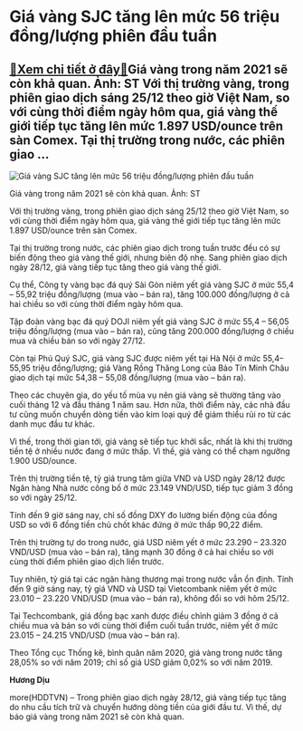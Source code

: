 Giá vàng SJC tăng lên mức 56 triệu đồng/lượng phiên đầu tuần
============================================================

[:gift:Xem chi tiết ở đây:gift:](https://hddtvn.com/gia-vang-sjc-tang-len-muc-56-trieu-dong-luong-phien-dau-tuan/)Giá vàng trong năm 2021 sẽ còn khả quan. Ảnh: ST Với thị trường vàng, trong phiên giao dịch sáng 25/12 theo giờ Việt Nam, so với cùng thời điểm ngày hôm qua, giá vàng thế giới tiếp tục tăng lên mức 1.897 USD/ounce trên sàn Comex. Tại thị trường trong nước, các phiên giao …
---------------------------------------------------------------------------------------------------------------------------------------------------------------------------------------------------------------------------------------------------------------------------------





![Giá vàng SJC tăng lên mức 56 triệu đồng/lượng phiên đầu tuần](https://hddtvn.com/wp-content/uploads/2021/01/ttxvn-1511-gia-vang220201115182305.4291560.jpg "Giá vàng SJC tăng lên mức 56 triệu đồng/lượng phiên đầu tuần")


Giá vàng trong năm 2021 sẽ còn khả quan. Ảnh: ST



Với thị trường vàng, trong phiên giao dịch sáng 25/12 theo giờ Việt Nam, so với cùng thời điểm ngày hôm qua, giá vàng thế giới tiếp tục tăng lên mức 1.897 USD/ounce trên sàn Comex.


Tại thị trường trong nước, các phiên giao dịch trong tuần trước đều có sự biến động theo giá vàng thế giới, nhưng biên độ nhẹ. Sang phiên giao dịch ngày 28/12, giá vàng tiếp tục tăng theo giá vàng thế giới.


Cụ thể, Công ty vàng bạc đá quý Sài Gòn niêm yết giá vàng SJC ở mức 55,4 – 55,92 triệu đồng/lượng (mua vào – bán ra), tăng 100.000 đồng/lượng ở cả hai chiều so với cùng thời điểm ngày hôm qua.


Tập đoàn vàng bạc đá quý DOJI niêm yết giá vàng SJC ở mức 55,4 – 56,05 triệu đồng/lượng (mua vào – bán ra), cũng tăng 200.000 đồng/lượng ở chiều mua và chiều bán so với ngày 27/12.


Còn tại Phú Quý SJC, giá vàng SJC được niêm yết tại Hà Nội ở mức 55,4– 55,95 triệu đồng/lượng; giá Vàng Rồng Thăng Long của Bảo Tín Minh Châu giao dịch tại mức 54,38 – 55,08 đồng/lượng (mua vào – bán ra).


Theo các chuyên gia, do yếu tố mùa vụ nên giá vàng sẽ thường tăng vào cuối tháng 12 và đầu tháng 1 năm sau. Hơn nữa, thời điểm này, các nhà đầu tư cũng muốn chuyển dòng tiền vào kim loại quý để giảm thiểu rủi ro từ các danh mục đầu tư khác.


Vì thế, trong thời gian tới, giá vàng sẽ tiếp tục khởi sắc, nhất là khi thị trường tiền tệ ở nhiều nước đang ở mức thấp. Vì thế, giá vàng có thể chạm ngưỡng 1.900 USD/ounce.


Trên thị trường tiền tệ, tỷ giá trung tâm giữa VND và USD ngày 28/12 được Ngân hàng Nhà nước công bố ở mức 23.149 VND/USD, tiếp tục giảm 3 đồng so với ngày 25/12.


Tính đến 9 giờ sáng nay, chỉ số đồng DXY đo lường biến động của đồng USD so với 6 đồng tiền chủ chốt khác đứng ở mức thấp 90,22 điểm.


Trên thị trường tự do trong nước, giá USD niêm yết ở mức 23.290 – 23.320 VND/USD (mua vào – bán ra), tăng mạnh 30 đồng ở cả hai chiều so với cùng thời điểm phiên giao dịch liền trước.


Tuy nhiên, tỷ giá tại các ngân hàng thương mại trong nước vẫn ổn định. Tính đến 9 giờ sáng nay, tỷ giá VND và USD tại Vietcombank niêm yết ở mức 23.010 – 23.220 VND/USD (mua vào – bán ra), không đổi so với hôm 25/12.


Tại Techcombank, giá đồng bạc xanh được điều chỉnh giảm 3 đồng ở cả chiều mua và bán so với cùng thời điểm cuối tuần trước, niêm yết ở mức 23.015 – 24.215 VND/USD (mua vào – bán ra).


Theo Tổng cục Thống kê, bình quân năm 2020, giá vàng trong nước tăng 28,05% so với năm 2019; chỉ số giá USD giảm 0,02% so với năm 2019.




**Hương Dịu**



more(HDDTVN) – Trong phiên giao dịch ngày 28/12, giá vàng tiếp tục tăng do nhu cầu tích trữ và chuyển hướng dòng tiền của giới đầu tư. Vì thế, dự báo giá vàng trong năm 2021 sẽ còn khả quan.

